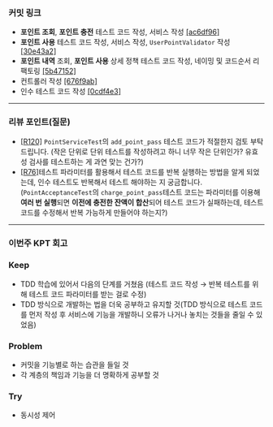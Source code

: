 ### **커밋 링크**
<!-- 
좋은 피드백을 받기 위해 가장 중요한 것은 코드를 작성할 때 커밋을 작업 단위로 잘 쪼개는 것입니다.
모든 작업을 하나의 커밋에 진행하고 PR을 하면 구조 파악에 많은 시간을 소모하기 때문에 절대로
좋은 피드백을 받을 수 없습니다.


필수 양식)
커밋 이름 : 커밋 링크

예시)
동시성 처리 : c83845
동시성 테스트 코드 : d93ji3
-->
- **포인트 조회**, **포인트 충전** 테스트 코드 작성, 서비스 작성 [[ac6df96]](https://github.com/bskjp1004/hhplus-tdd-jvm/commit/ac6df968e47cd08ac282137d28b0f9b17309bd23)
- **포인트 사용** 테스트 코드 작성, 서비스 작성, `UserPointValidator` 작성 [[30e43a2]](https://github.com/bskjp1004/hhplus-tdd-jvm/commit/30e43a22129f184372874c01369bf92abd9210c5)
- **포인트 내역** 조회, **포인트 사용** 상세 정책 테스트 코드 작성, 네이밍 및 코드순서 리팩토링 [[5b47152]](https://github.com/bskjp1004/hhplus-tdd-jvm/commit/5b47152e4c89c51206bf78f1b7b733c253d4715e)
- 컨트롤러 작성 [[676f9ab]](https://github.com/bskjp1004/hhplus-tdd-jvm/commit/676f9ab8da26cc657039596e11042ba6e3f3efe8)
- 인수 테스트 코드 작성 [[0cdf4e3]](https://github.com/bskjp1004/hhplus-tdd-jvm/commit/0cdf4e3e8d03417c76949bd9d19845d8d09ed587)
---
### **리뷰 포인트(질문)**
<!-- - 리뷰어가 특히 확인해야 할 부분이나 신경 써야 할 코드가 있다면 명확히 작성해주세요.(최대 2개)
  
  좋은 예:
  - `ErrorMessage` 컴포넌트의 상태 업데이트 로직이 적절한지 검토 부탁드립니다.
  - 추가한 유닛 테스트(`LoginError.test.js`)의 테스트 케이스가 충분한지 확인 부탁드립니다.

  나쁜 예:
  - 개선사항을 알려주세요.
  - 코드 전반적으로 봐주세요.
  - 뭘 질문할지 모르겠어요. -->
- [[R120]](https://github.com/bskjp1004/hhplus-tdd-jvm/commit/5b47152e4c89c51206bf78f1b7b733c253d4715e#r161892597) `PointServiceTest`의 `add_point_pass` 테스트 코드가 적절한지 검토 부탁드립니다. (작은 단위로 단위 테스트를 작성하려고 하니 너무 작은 단위인가? 유효성 검사를 테스트하는 게 과연 맞는 건가?)
- [[R76]](https://github.com/bskjp1004/hhplus-tdd-jvm/commit/0cdf4e3e8d03417c76949bd9d19845d8d09ed587#r161895931)테스트 파라미터를 활용해서 테스트 코드를 반복 실행하는 방법을 알게 되었는데, 인수 테스트도 반복해서 테스트 해야하는 지 궁금합니다. (`PointAcceptanceTest`의 `charge_point_pass`테스트 코드는 파라미터를 이용해 **여러 번 실행**되면 **이전에 충전한 잔액이 합산**되어 테스트 코드가 실패하는데, 테스트 코드를 수정해서 반복 가능하게 만들어야 하는지?)
---
### **이번주 KPT 회고**

### Keep
<!-- 유지해야 할 좋은 점 -->
- TDD 학습에 있어서 다음의 단계를 거쳤음 (테스트 코드 작성 → 반복 테스트를 위해 테스트 코드 파라미터를 받는 걸로 수정)
- TDD 방식으로 개발하는 법을 더욱 공부하고 유지할 것(TDD 방식으로 테스트 코드를 먼저 작성 후 서비스에 기능을 개발하니 오류가 나거나 놓치는 것들을 줄일 수 있었음)
### Problem
<!--개선이 필요한 점-->
- 커밋을 기능별로 하는 습관을 들일 것
- 각 계층의 책임과 기능을 더 명확하게 공부할 것
### Try
<!-- 새롭게 시도할 점 -->
- 동시성 제어